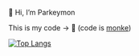 👋 Hi, I’m Parkeymon

This is my code -> 🐒
(code is [monke](https://www.youtube.com/watch?v=bxqLsrlakK8))

[![Top Langs](https://github-readme-stats.vercel.app/api/top-langs/?username=Parkeymon)](https://github.com/anuraghazra/github-readme-stats)
